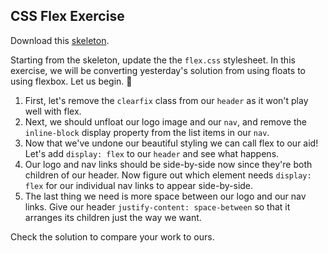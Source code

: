 ## CSS Flex Exercise

Download this [skeleton][skeleton].

[skeleton]: http://assets.aaonline.io/fullstack/html-css/micro-projects/flex/skeleton.zip

Starting from the skeleton, update the the `flex.css` stylesheet. In this exercise, we will be converting yesterday's solution from using floats to using flexbox. Let us begin. 🙏

1. First, let's remove the `clearfix` class from our `header` as it won't play well with flex.
2. Next, we should unfloat our logo image and our `nav`, and remove the `inline-block` display property from the list items in our `nav`.
3. Now that we've undone our beautiful styling we can call flex to our aid! Let's add `display: flex` to our `header` and see what happens.
4. Our logo and nav links should be side-by-side now since they're both children of our header. Now figure out which element needs `display: flex` for our individual nav links to appear side-by-side.
5. The last thing we need is more space between our logo and our nav links. Give our header `justify-content: space-between` so that it arranges its children just the way we want.

Check the solution to compare your work to ours.

